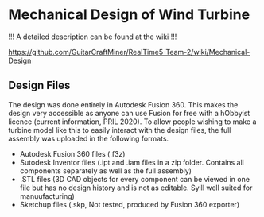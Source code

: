# Mechanical Design of Wind Turbine

!!! A detailed description can be found at the wiki !!!

https://github.com/GuitarCraftMiner/RealTime5-Team-2/wiki/Mechanical-Design


## Design Files

The design was done entirely in Autodesk Fusion 360. This makes the design very accessible as anyone can use Fusion for free with a hObbyist licence (current information, PRIL 2020). To allow people wishing to make a turbine model like this to easily interact with the design files, the full assembly was uploaded in the following formats.

 * Autodesk Fusion 360 files (.f3z)
 * Sutodesk Inventor files (.ipt and .iam files in a zip folder. Contains all components separately as well as the full assembly)
 * .STL files (3D CAD objects for every component can be viewed in one file but has no design history and is not as editable. Syill well suited for manuufacturing) 
* Sketchup files (.skp, Not tested, produced by Fusion 360 exporter)

